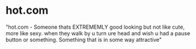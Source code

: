 # hot.com

"hot.com - Someone thats EXTREMEMLY good looking but not like cute, more like sexy. when they walk by u turn ure head
and wish u had a pause button or something. Something that is in some way attractive"
